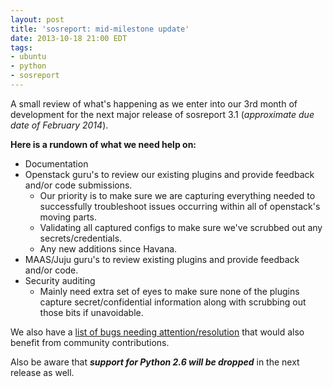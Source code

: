 ```yaml
---
layout: post
title: 'sosreport: mid-milestone update'
date: 2013-10-18 21:00 EDT
tags:
- ubuntu
- python
- sosreport
---
```

<p>A small review of what's happening as we enter into our 3rd month of development for the next major release of sosreport 3.1 (<em>approximate due date of February 2014</em>).</p>
<p><strong>Here is a rundown of what we need help on:</strong></p>
<ul>
<li>Documentation</li>
<li>Openstack guru's to review our existing plugins and provide feedback and/or code submissions.
<ul>
<li>Our priority is to make sure we are capturing everything needed to successfully troubleshoot issues occurring within all of openstack's moving parts.</li>
<li>Validating all captured configs to make sure we've scrubbed out any secrets/credentials.</li>
<li>Any new additions since Havana.</li>
</ul>
</li>
<li>MAAS/Juju guru's to review existing plugins and provide feedback and/or code.</li>
<li>Security auditing
<ul>
<li>Mainly need extra set of eyes to make sure none of the plugins capture secret/confidential information along with scrubbing out those bits if unavoidable.</li>
</ul>
</li>
</ul>
<p>We also have a <a href="https://github.com/sosreport/sosreport/issues?milestone=2&amp;state=open">list of bugs needing attention/resolution</a> that would also benefit from community contributions.</p>
<p>Also be aware that <strong><em>support for Python 2.6 will be dropped</em></strong> in the next release as well.</p>
